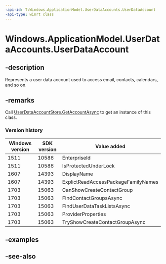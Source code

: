 ```yaml
---
-api-id: T:Windows.ApplicationModel.UserDataAccounts.UserDataAccount
-api-type: winrt class
---
```


<!-- Class syntax.
public class UserDataAccount : Windows.ApplicationModel.UserDataAccounts.IUserDataAccount, Windows.ApplicationModel.UserDataAccounts.IUserDataAccount2, Windows.ApplicationModel.UserDataAccounts.IUserDataAccount3, Windows.ApplicationModel.UserDataAccounts.IUserDataAccount4
-->

# Windows.ApplicationModel.UserDataAccounts.UserDataAccount

## -description
Represents a user data account used to access email, contacts, calendars, and so on.

## -remarks
Call [UserDataAccountStore.GetAccountAsync](userdataaccountstore_getaccountasync_446150997.md) to get an instance of this class.

### Version history

| Windows version | SDK version | Value added |
| -- | -- | -- |
| 1511 | 10586 | EnterpriseId |
| 1511 | 10586 | IsProtectedUnderLock |
| 1607 | 14393 | DisplayName |
| 1607 | 14393 | ExplictReadAccessPackageFamilyNames |
| 1703 | 15063 | CanShowCreateContactGroup |
| 1703 | 15063 | FindContactGroupsAsync |
| 1703 | 15063 | FindUserDataTaskListsAsync |
| 1703 | 15063 | ProviderProperties |
| 1703 | 15063 | TryShowCreateContactGroupAsync |

## -examples

## -see-also
